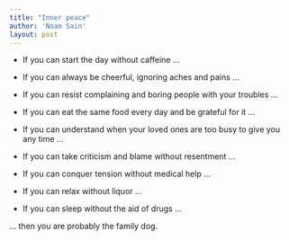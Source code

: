 ```yaml
---
title: "Inner peace"
author: 'Noam Sain'
layout: post
---
```


- If you can start the day without caffeine …

- If you can always be cheerful, ignoring aches and pains …
- If you can resist complaining and boring people with your troubles …
- If you can eat the same food every day and be grateful for it …
- If you can understand when your loved ones are too busy to give you any time …
- If you can take criticism and blame without resentment …
- If you can conquer tension without medical help …
- If you can relax without liquor …
- If you can sleep without the aid of drugs …

… then you are probably the family dog.